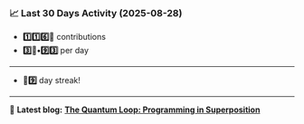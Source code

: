 <!--START_STATS-->
### 📈 Last 30 Days Activity (2025-08-28)  
- **1️⃣1️⃣6️⃣🎱** contributions  
- **3️⃣🎱•9️⃣3️⃣** per day
---
- **🎱9️⃣** day streak!
---
📝 **Latest blog:** [**The Quantum Loop: Programming in Superposition**](https://andriak.com/blog/quantum-loop)
<!--END_STATS-->
